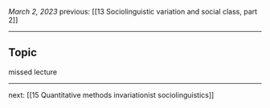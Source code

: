 *March 2, 2023*
previous: [[13 Sociolinguistic variation and social class, part 2]]

---

## Topic
missed lecture


---




next: [[15 Quantitative methods invariationist sociolinguistics]]
